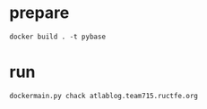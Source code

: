 # prepare

    docker build . -t pybase
   
# run

    dockermain.py chack atlablog.team715.ructfe.org
